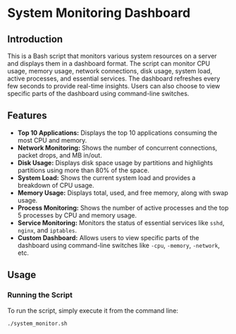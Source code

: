 # System Monitoring Dashboard

## Introduction

This is a Bash script that monitors various system resources on a server and displays them in a dashboard format. The script can monitor CPU usage, memory usage, network connections, disk usage, system load, active processes, and essential services. The dashboard refreshes every few seconds to provide real-time insights. Users can also choose to view specific parts of the dashboard using command-line switches.

## Features

- **Top 10 Applications:** Displays the top 10 applications consuming the most CPU and memory.
- **Network Monitoring:** Shows the number of concurrent connections, packet drops, and MB in/out.
- **Disk Usage:** Displays disk space usage by partitions and highlights partitions using more than 80% of the space.
- **System Load:** Shows the current system load and provides a breakdown of CPU usage.
- **Memory Usage:** Displays total, used, and free memory, along with swap usage.
- **Process Monitoring:** Shows the number of active processes and the top 5 processes by CPU and memory usage.
- **Service Monitoring:** Monitors the status of essential services like `sshd`, `nginx`, and `iptables`.
- **Custom Dashboard:** Allows users to view specific parts of the dashboard using command-line switches like `-cpu`, `-memory`, `-network`, etc.

## Usage

### Running the Script

To run the script, simply execute it from the command line:

```bash
./system_monitor.sh
